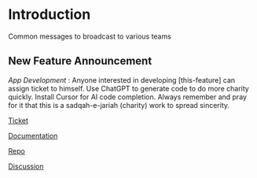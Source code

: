 # Introduction
Common messages to broadcast to various teams

## New Feature Announcement
*App Development* : Anyone interested in developing [this-feature] can assign ticket to himself. Use ChatGPT to generate code to do more charity quickly. Install Cursor for AI code completion. Always remember and pray for it that this is a sadqah-e-jariah (charity) work to spread sincerity.

[Ticket]()

[Documentation]()

[Repo]()

[Discussion]()
